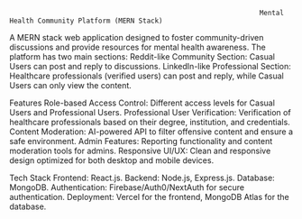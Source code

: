                                                                   Mental Health Community Platform (MERN Stack)
                                                                  
A MERN stack web application designed to foster community-driven discussions and provide resources for mental health awareness. The platform has two main sections:
Reddit-like Community Section: Casual Users can post and reply to discussions.
LinkedIn-like Professional Section: Healthcare professionals (verified users) can post and reply, while Casual Users can only view the content.

Features
Role-based Access Control: Different access levels for Casual Users and Professional Users.
Professional User Verification: Verification of healthcare professionals based on their degree, institution, and credentials.
Content Moderation: AI-powered API to filter offensive content and ensure a safe environment.
Admin Features: Reporting functionality and content moderation tools for admins.
Responsive UI/UX: Clean and responsive design optimized for both desktop and mobile devices.

Tech Stack
Frontend: React.js.
Backend: Node.js, Express.js.
Database: MongoDB.
Authentication: Firebase/Auth0/NextAuth for secure authentication.
Deployment: Vercel for the frontend, MongoDB Atlas for the database.
